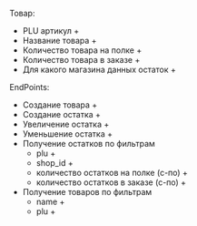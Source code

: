 Товар:
  - PLU артикул +
  - Название товара +
  - Количество товара на полке +
  - Количество товара в заказе +
  - Для какого магазина данных остаток +


EndPoints:
  - Создание товара +
  - Создание остатка +
  - Увеличение остатка +
  - Уменьшение остатка +
  - Получение остатков по фильтрам
      - plu +
      - shop_id +
      - количество остатков на полке (с-по) +
      - количество остатков в заказе (с-по) +
  - Получение товаров по фильтрам
      - name +
      - plu +
